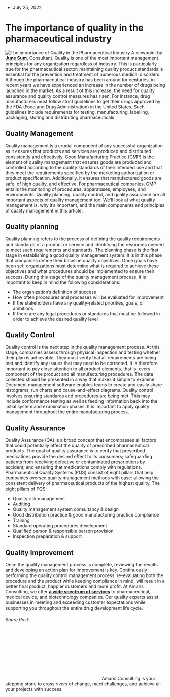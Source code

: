 * July 25, 2022


# The importance of quality in the pharmaceutical industry
![The importance of Quality in the Pharmaceutical Industry](https://amaris.com/wp-content/uploads/2022/07/The-importance-of-Quality-in-the-Pharmaceutical-Industry-1024x834.png)
A viewpoint by [**June Sum**](https://www.linkedin.com/in/june-sum/), Consultant.
Quality is one of the most important management principles for any organization regardless of industry. This is particularly true for the pharmaceutical sector: maintaining quality product standards is essential for the prevention and treatment of numerous medical disorders.
Although the pharmaceutical industry has been around for centuries, in recent years we have experienced an increase in the number of drugs being launched in the market. As a result of this increase, the need for quality assurance and quality control measures has risen. For instance, drug manufacturers must follow strict guidelines to get their drugs approved by the FDA (Food and Drug Administration) in the United States. Such guidelines include requirements for testing, manufacturing, labelling, packaging, storing and distributing pharmaceuticals.
## **Quality Management**
Quality management is a crucial component of any successful organization as it ensures that products and services are produced and distributed consistently and effectively.
Good Manufacturing Practice (GMP) is the element of quality management that ensures goods are produced and controlled according to the quality standards of their intended use and that they meet the requirements specified by the marketing authorization or product specification. Additionally, it ensures that manufactured goods are safe, of high quality, and effective. For pharmaceutical companies, GMP entails the monitoring of procedures, apparatuses, employees, and environments.
Quality planning, quality control, and quality assurance are all important aspects of quality management too. We’ll look at what quality management is, why it’s important, and the main components and principles of quality management in this article.
## **Quality planning**
Quality planning refers to the process of defining the quality requirements and standards of a product or service and identifying the resources needed to meet such requirements and standards. The planning phase is the first stage in establishing a good quality management system. It is in this phase that companies define their baseline quality objectives. Once goals have been set, organizations must determine what is required to achieve these objectives and what procedures should be implemented to ensure their success. During this stage of the quality management process, it is important to keep in mind the following considerations:
  * The organization’s definition of success
  * How often procedures and processes will be evaluated for improvement
  * If the stakeholders have any quality-related priorities, goals, or ambitions
  * If there are any legal procedures or standards that must be followed in order to achieve the desired quality level


## **Quality Control**
Quality control is the next step in the quality management process. At this stage, companies assess through physical inspection and testing whether their plan is achievable. They must verify that all requirements are being met and identify any issues that may need to be corrected. It is therefore important to pay close attention to all product elements, that is, every component of the product and all manufacturing procedures.
The data collected should be presented in a way that makes it simple to examine. Document management software enables teams to create and easily share histograms, run charts and cause-and-effect diagrams.
Quality control involves ensuring standards and procedures are being met. This may include conformance testing as well as feeding information back into the initial system and examination phases. It is important to apply quality management throughout the entire manufacturing process.
## **Quality Assurance**
Quality Assurance (QA) is a broad concept that encompasses all factors that could potentially affect the quality of prescribed pharmaceutical products. The goal of quality assurance is to verify that prescribed medications provide the desired effect to its consumers; safeguarding patients from receiving defective or contaminated prescriptions by accident; and ensuring that medications comply with regulations.
Pharmaceutical Quality Systems (PQS) consist of eight pillars that help companies oversee quality management methods with ease: allowing the consistent delivery of pharmaceutical products of the highest quality.
The eight pillars of PQS:
  * Quality risk management
  * Auditing
  * Quality management system consultancy & design
  * Good distribution practice & good manufacturing practice compliance
  * Training
  * Standard operating procedures development
  * Qualified person & responsible person provision
  * Inspection preparation & support


## **Quality Improvement**
Once the quality management process is complete, reviewing the results and developing an action plan for improvement is key. Continuously performing the quality control management process, re-evaluating both the procedure and the product while keeping compliance in mind, will result in a better final product, happier customers and more profit.
At Amaris Consulting, we offer [**a wide spectrum of services**](https://amaris.com/business-line/life-sciences/#quality-regulatory) to pharmaceutical, medical device, and biotechnology companies. Our quality experts assist businesses in meeting and exceeding customer expectations while supporting you throughout the entire drug development life cycle.
###### Share Post:
![Amaris Logo](data:image/svg+xml,%3Csvg%20xmlns='http://www.w3.org/2000/svg'%20viewBox='0%200%200%200'%3E%3C/svg%3E)
Amaris Consulting is your stepping stone to cross rivers of change, meet challenges, and achieve all your projects with success.
